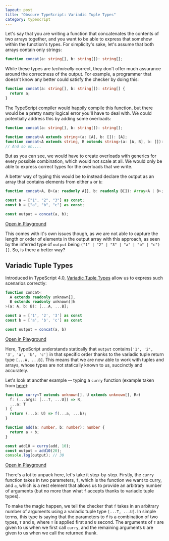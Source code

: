 ```yaml
---
layout: post
title: "Obscure TypeScript: Variadic Tuple Types"
category: typescript
---
```


Let's say that you are writing a function that concatenates the contents of two arrays
together, and you want to be able to express that somehow within the function's types.
For simplicity's sake, let's assume that both arrays contain only strings:

~~~ts
function concat(a: string[], b: string[]): string[];
~~~

While these types are _technically_ correct, they don't offer much assurance around the
correctness of the output. For example, a programmer that doesn't know any better could
satisfy the checker by doing this:

~~~ts
function concat(a: string[], b: string[]): string[] {
  return a;
}
~~~

The TypeScript compiler would happily compile this function, but there would be a pretty
nasty logical error you'll have to deal with. We could potentially address this by
adding some overloads:

~~~ts
function concat(a: string[], b: string[]): string[];

function concat<A extends string>(a: [A], b: []): [A];
function concat<A extends string, B extends string>(a: [A, B], b: []): [A, B];
// And so on....
~~~

But as you can see, we would have to create overloads with generics for every possible
combination, which would not scale at all. We would only be able to express correct
types for the overloads that we write.

A better way of typing this would be to instead declare the output as an array that
contains elements from either `a` or `b`:

~~~ts
function concat<A, B>(a: readonly A[], b: readonly B[]): Array<A | B>;

const a = ["1", "2", "3"] as const;
const b = ["a", "b", "c"] as const;

const output = concat(a, b);
~~~

[Open in Playground](https://www.typescriptlang.org/play?#code/GYVwdgxgLglg9mABBBECGUA8BBANIgIQD4AKNALkQCcBTNAEwQBsBPRbAbQF18AjS2g2ZsC3AJSVsVKmhY5EAH0JEA3ACg1KMAGcoiNIgC8iDgCIAjKfymATFcSmAzKa77tyBLvVbdiXkZNTNHtTXhCIFzcPHSh1TU89OBAoAAdkgK10KDI+MRUgA)

This comes with it's own issues though, as we are not able to capture the length or
order of elements in the output array with this approach, as seen by the inferred type
of `output` being `("1" | "2" | "3" | "a" | "b" | "c")[]`. So, is there a better way?

## Variadic Tuple Types

Introduced in TypeScript 4.0,
[Variadic Tuple Types](https://www.typescriptlang.org/docs/handbook/release-notes/typescript-4-0.html#variadic-tuple-types)
allow us to express such scenarios correctly:

~~~ts
function concat<
  A extends readonly unknown[],
  B extends readonly unknown[]k
>(a: A, b: B): [...A, ...B];

const a = ['1', '2', '3'] as const
const b = ['a', 'b', 'c'] as const

const output = concat(a, b)
~~~

[Open in Playground](https://www.typescriptlang.org/play?#code/GYVwdgxgLglg9mABBBECGUA8AoRiCCiApgB5RFgAmAzogE5FqUIA2AnouANZhwDuYANoBdADS5EAIWJkKNeo2Zh2nMD35Dh2AHwAKNAC4CoxACMjkgJRHBAOnv4T925OEBubNhRhqURGkQAXkRBAHIARlCTUIAmKMRQgGZQ4X9ab18vBF8zIJDQtHjQ0yKIFLTkbKhPDL84ECgABwa873QofRNTSyA)

Here, TypeScript understands statically that `output`
contains`['1', '2', '3', 'a', 'b', 'c']` in that specific order thanks to the variadic
tuple return type `[...A, ...B]`. This means that we are now able to work with tuples
and arrays, whose types are not statically known to us, succinctly and accurately.

Let's look at another example -- typing a `curry` function (example taken from
[here](https://github.com/microsoft/TypeScript/pull/39094)):

~~~ts
function curry<T extends unknown[], U extends unknown[], R>(
  f: (...args: [...T, ...U]) => R,
  ...a: T
) {
  return (...b: U) => f(...a, ...b);
}

function add(a: number, b: number): number {
  return a + b;
}

const add10 = curry(add, 10);
const output = add10(20);
console.log(output); // 30
~~~

[Open in Playground](https://www.typescriptlang.org/play?#code/GYVwdgxgLglg9mABBEAnVBPAPAFUQUwA8p8wATAZ0XAGsw4B3MAbQF0AaRAVQONMupg6jFh0QAlAHwAKAFCJEwAFyJpAOg0BDVAHMKK5hrU5ORrqwCUiALySJ7eYiOaVOWVYDej1Pihok6hoARipcVraKgWqapsEWANyyAL6ysqCQsAiImmRk0i6IYCAAtkH4qJwhhSVlqBYqRaXliF4KPn6oSJqIANSIQYkpshAIFFDZuQCMAAw2yGiY+bmcMwnDo+NwIFAADttzOWQz0gBM02sjYBRwADb4ajdwOtJbu9sJiAD0n4gAzNNAA)

There's a lot to unpack here, let's take it step-by-step. Firstly, the `curry` function
takes in two parameters, `f`, which is the function we want to curry, and `a`, which is
a rest element that allows us to provide an arbitrary number of arguments (but no more
than what `f` accepts thanks to variadic tuple types).

To make the magic happen, we tell the checker that `f` takes in an arbitrary number of
arguments using a variadic tuple type `[...T, ...U]`. In simple terms, this type is
saying that the parameters to `f` is a combination of two types, `T` and `U`, where `T`
is applied first and `U` second. The arguments of `T` are given to us when we first call
`curry`, and the remaining arguments `U` are given to us when we call the returned
thunk.

